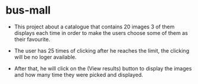 # bus-mall

* This project about a catalogue that contains 20 images 3 of them displays each time in order to make the users choose some of them as their favourite.

* The user has 25 times of clicking after he reaches the limit, the clicking will be no loger available.

* After that, he will click on the (View results) button to display the images and how many time they were picked and displayed.